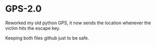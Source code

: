 # GPS-2.0
Reworked my old python GPS, it now sends the location whenever the victim hits the escape key.

Keeping both files github just to be safe.
